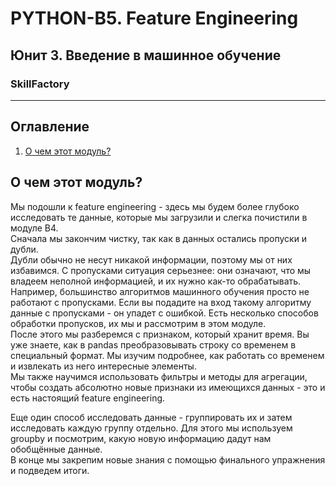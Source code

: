 # PYTHON-B5. Feature Engineering
## Юнит 3. Введение в машинное обучение
### SkillFactory
---
## Оглавление  
1. [О чем этот модуль?](https://github.com/alex-sokolov2011/my_study/blob/master/SkillFactory/DST_10/unit_3/PYTHON_B5_Feature_Engineering/README.md#О-чем-этот-модуль?)  

## О чем этот модуль?
Мы подошли к feature engineering - здесь мы будем более глубоко исследовать те данные, которые мы загрузили и слегка почистили в модуле B4.  
Сначала мы закончим чистку, так как в данных остались пропуски и дубли.  
Дубли обычно не несут никакой информации, поэтому мы от них избавимся. С пропусками ситуация серьезнее: они означают, что мы владеем неполной информацией, и их нужно как-то обрабатывать. Например, большинство алгоритмов машинного обучения просто не работают с пропусками. Если вы подадите на вход такому алгоритму данные с пропусками - он упадет с ошибкой. Есть несколько способов обработки пропусков, их мы и рассмотрим в этом модуле.  
После этого мы разберемся с признаком, который хранит время. Вы уже знаете, как в pandas преобразовывать строку со временем в специальный формат. Мы изучим подробнее, как работать со временем и извлекать из него интересные элементы.  
Мы также научимся использовать фильтры и методы для агрегации, чтобы создать абсолютно новые признаки из имеющихся данных - это и есть настоящий feature engineering.  

Еще один способ исследовать данные - группировать их и затем исследовать каждую группу отдельно. Для этого мы используем groupby и посмотрим, какую новую информацию дадут нам обобщённые данные.  
В конце мы закрепим новые знания с помощью финального упражнения и подведем итоги.
